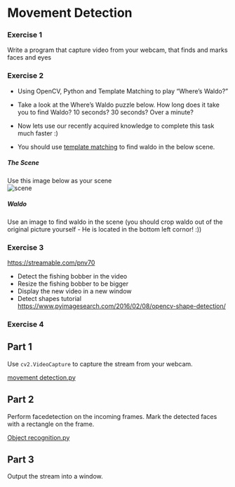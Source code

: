 # Movement Detection

### Exercise 1
Write a program that capture video from your webcam, that finds and marks faces and eyes

### Exercise 2
- Using OpenCV, Python and Template Matching to play “Where’s Waldo?”
- Take a look at the Where’s Waldo puzzle below. How long does it take you to find Waldo? 10 seconds? 30 seconds? Over a minute?

- Now lets use our recently acquired knowledge to complete this task much faster :)

- You should use [template matching](https://opencv-python-tutroals.readthedocs.io/en/latest/py_tutorials/py_imgproc/py_template_matching/py_template_matching.html) to find waldo in the below scene.

##### The Scene
Use this image below as your scene  
![scene](https://i.imgur.com/8vEQ4rV.jpg)

##### Waldo
Use an image to find waldo in the scene (you should crop waldo out of the original picture yourself - He is located in the bottom left cornor! :))

### Exercise 3
https://streamable.com/pnv70	
- Detect the fishing bobber in the video	
- Resize the fishing bobber to be bigger	
- Display the new video in a new window	
- Detect shapes tutorial https://www.pyimagesearch.com/2016/02/08/opencv-shape-detection/

### Exercise 4

## Part 1

Use `cv2.VideoCapture` to capture the stream from your webcam.

[movement detection.py](https://github.com/datsoftlyngby/dat4sem2019spring-python-materials/blob/master/movement_detection.py)

## Part 2

Perform facedetection on the incoming frames. Mark the detected faces with a rectangle on the frame.

[Object recognition.py](https://github.com/datsoftlyngby/dat4sem2019spring-python-materials/blob/master/24-Object%20recognition.ipynb)

## Part 3

Output the stream into a window.

